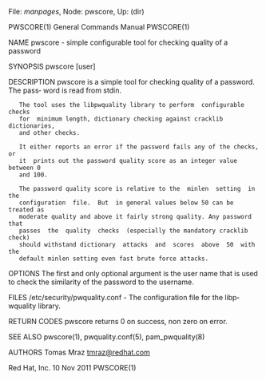 File: *manpages*,  Node: pwscore,  Up: (dir)

PWSCORE(1)                  General Commands Manual                 PWSCORE(1)



NAME
       pwscore - simple configurable tool for checking quality of a password

SYNOPSIS
       pwscore [user]

DESCRIPTION
       pwscore  is a simple tool for checking quality of a password. The pass‐
       word is read from stdin.

       The tool uses the libpwquality library to perform  configurable  checks
       for  minimum length, dictionary checking against cracklib dictionaries,
       and other checks.

       It either reports an error if the password fails any of the checks,  or
       it  prints out the password quality score as an integer value between 0
       and 100.

       The password quality score is relative to the  minlen  setting  in  the
       configuration  file.  But  in general values below 50 can be treated as
       moderate quality and above it fairly strong quality. Any password  that
       passes  the  quality  checks  (especially the mandatory cracklib check)
       should withstand dictionary  attacks  and  scores  above  50  with  the
       default minlen setting even fast brute force attacks.


OPTIONS
       The  first  and only optional argument is the user name that is used to
       check the similarity of the password to the username.


FILES
       /etc/security/pwquality.conf - The configuration  file  for  the  libp‐
       wquality library.


RETURN CODES
       pwscore returns 0 on success, non zero on error.


SEE ALSO
       pwscore(1), pwquality.conf(5), pam_pwquality(8)


AUTHORS
       Tomas Mraz <tmraz@redhat.com>



Red Hat, Inc.                     10 Nov 2011                       PWSCORE(1)
